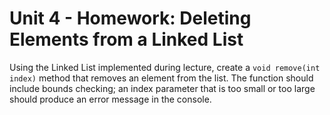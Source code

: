 # Unit 4 - Homework: Deleting Elements from a Linked List

Using the Linked List implemented during lecture, create a `void remove(int index)` method that removes an element from the list.  The function should include bounds checking; an index parameter that is too small or too large should produce an error message in the console.
